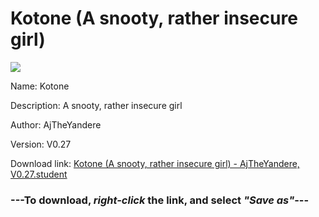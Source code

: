 # Kotone (A snooty, rather insecure girl)

<img src = "https://raw.githubusercontent.com/Arbiter1223/Koukou-Gurashi-Custom-Students/master/Students/Files/Kotone%20(A%20snooty%2C%20rather%20insecure%20girl).png">

Name: Kotone

Description: A snooty, rather insecure girl

Author: AjTheYandere

Version: V0.27

Download link: <a href="https://raw.githubusercontent.com/Arbiter1223/Koukou-Gurashi-Custom-Students/master/Students/Files/Kotone%20(A%20snooty%2C%20rather%20insecure%20girl)%20-%20AjTheYandere%2C%20V0.27.student">Kotone (A snooty, rather insecure girl) - AjTheYandere, V0.27.student</a>

### ---**To download, _right-click_ the link, and select _"Save as"_**---
